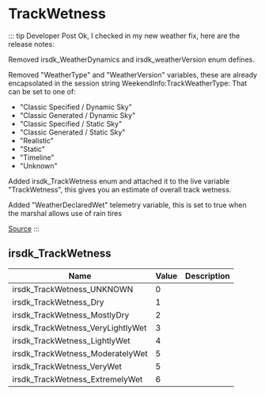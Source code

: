 # TrackWetness <Badge text="enum" />

::: tip Developer Post
Ok, I checked in my new weather fix, here are the release notes:

Removed irsdk_WeatherDynamics and irsdk_weatherVersion enum defines.

Removed "WeatherType" and "WeatherVersion" variables, these are already encapsolated in the session string WeekendInfo:TrackWeatherType:
That can be set to one of:

- "Classic Specified / Dynamic Sky"
- "Classic Generated / Dynamic Sky"
- "Classic Specified / Static Sky"
- "Classic Generated / Static Sky"
- "Realistic"
- "Static"
- "Timeline"
- "Unknown"

Added irsdk_TrackWetness enum and attached it to the live variable "TrackWetness", this gives you an estimate of overall track wetness.

Added "WeatherDeclaredWet" telemetry variable, this is set to true when the marshal allows use of rain tires

[Source](https://forums.iracing.com/discussion/comment/495059/#Comment_495059)
:::

## irsdk_TrackWetness

| Name                              | Value | Description |
| --------------------------------- | ----- | ----------- |
| irsdk_TrackWetness_UNKNOWN        | 0     |             |
| irsdk_TrackWetness_Dry            | 1     |             |
| irsdk_TrackWetness_MostlyDry      | 2     |             |
| irsdk_TrackWetness_VeryLightlyWet | 3     |             |
| irsdk_TrackWetness_LightlyWet     | 4     |             |
| irsdk_TrackWetness_ModeratelyWet  | 5     |             |
| irsdk_TrackWetness_VeryWet        | 5     |             |
| irsdk_TrackWetness_ExtremelyWet   | 6     |             |
